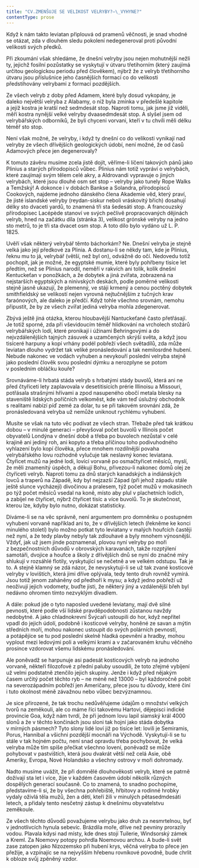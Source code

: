 ```yaml
---
title: "CV.ZMENŠUJE SE VELIKOST VELRYBY?—\_VYHYNE?"
contentType: prose
---
```


  

Když k nám takto leviatan připlouvá od pramenů věčnosti, je snad vhodné se otázat, zda v dlouhém sledu pokolení nedegeneroval proti původní velikosti svých předků.

Při zkoumání však shledáme, že dnešní velryby jsou nejen mohutnější nežli ty, jejichž fosilní pozůstatky se vyskytují v útvaru třetihorním (který zaujímá určitou geologickou periodu před člověkem), nýbrž že z velryb třetihorního útvaru jsou příslušnice jeho časnějších formací co do velikosti předstihovány velrybami z formací pozdějších.

Ze všech velryb z doby před Adamem, které byly dosud vykopány, je daleko největší velryba z Alabamy, o níž byla zmínka v předešlé kapitole a jejíž kostra je kratší než sedmdesát stop. Naproti tomu, jak jsme již viděli, měří kostra nynější velké velryby dvaasedmdesát stop. A slyšel jsem od velrybářských odborníků, že byli chyceni vorvani, kteří v tu chvíli měli délku téměř sto stop.

Není však možné, že velryby, i když ty dnešní co do velikosti vynikají nad velryby ze všech dřívějších geologických údobí, není možné, že od časů Adamových přece jen degenerovaly?

K tomuto závěru musíme zcela jistě dojít, věříme-li líčení takových pánů jako Plinius a starých přírodopisců vůbec. Plinius nám totiž vypráví o velrybách, které zaujímají svým tělem celé akry, a Aldrovandi vypravuje o jiných velrybách, které jsou dlouhé osm set stop – velryby jako tunely Rope Walks a Temžský! A dokonce i v dobách Bankse a Solandra, přírodopisců Cookových, najdeme jednoho dánského člena Akademie věd, který praví, že jisté islandské velryby (reydan-siskur neboli vráskovitý břich) dosahují délky sto dvaceti yardů, to znamená tři sta šedesáti stop. A francouzský přírodopisec Lacépѐde stanoví ve svých pečlivě propracovaných dějinách velryb, hned na začátku díla (stránka 3), velikost grónské velryby na jedno sto metrů, to je tři sta dvacet osm stop. A toto dílo bylo vydáno už L. P. 1825.

Uvěří však některý velrybář těmto báchorkám? Ne. Dnešní velryba je stejně velká jako její předkové za Plinia. A dostanu-li se někdy tam, kde je Plinius, řeknu mu to já, velrybář (větší, než byl on), odvážně do očí. Nedovedu totiž pochopit, jak je možné, že egyptské mumie, které byly pohřbeny tisíce let předtím, než se Plinius narodil, neměří v rakvích ani tolik, kolik dnešní Kentuckeťan v ponožkách, a že dobytek a jiná zvířata, zobrazená na nejstarších egyptských a ninivských deskách, podle poměrné velikosti stejně jasně ukazují, že plemenný, ve stáji krmený a cenou poctěný dobytek smithfieldský se velikostí nejen vyrovná nejtučnějším z tučných krav faraónových, ale daleko je předčí. Když tohle všechno srovnám, nemohu připustit, že by ze všech zvířat jediná velryba mohla zdegenerovat.

Zbývá ještě jiná otázka, kterou hloubavější Nantuckeťané často přetřásají. Je totiž sporné, zda při vševidoucím téměř hlídkování na vrcholech stožárů velrybářských lodí, které pronikají i úžinami Behringovými a do nejvzdálenějších tajných zásuvek a uzamčených skrýší světa, a když jsou tisíceré harpuny a kopí vrhány podél pobřeží všech světadílů, zda může leviatan dlouho vydržet tak veliké pronásledování a tak nemilosrdné hubení. Nebude nakonec ve vodách vyhuben a nevykouří poslední velryba stejně jako poslední člověk svou poslední dýmku a nerozplyne se potom v posledním obláčku kouře?

Srovnáváme-li hrbatá stáda velryb s hrbatými stády buvolů, která ani ne před čtyřiceti lety zaplavovala v desetitisících prérie Illinoisu a Missouri, potřásala strašnými hřívami a zpod nasupeného obočí metala blesky na staveniště lidských poříčních velkoměst, kde vám teď úslužný obchodník s realitami nabízí píď země za dolar, tu se při takovém srovnání zdá, že pronásledovaná velryba už nemůže uniknout rychlému vyhubení.

Musíte se však na tuto věc podívat ze všech stran. Třebaže před tak krátkou dobou – v minulé generaci – převyšoval počet buvolů v Illinois počet obyvatelů Londýna v dnešní době a třeba po buvolech nezůstal v celé krajině ani jediný roh, ani kopyto a třeba příčinou toho podivuhodného vyhlazení bylo kopí člověka, přece mnohem rozdílnější povaha velrybářského lovu rozhodně vylučuje tak neslavný konec leviatana. Čtyřicet mužů na jedné lodi, lovící vorvaně po osmačtyřicet měsíců, myslí, že měli znamenitý úspěch, a děkují Bohu, přivezou-li nakonec domů olej ze čtyřiceti velryb. Naproti tomu za dnů starých kanadských a indiánských lovců a traperů na Západě, kdy byl nejzazší Západ (při jehož západu stále ještě slunce vycházejí) divočinou a pralesem, týž počet mužů v mokasínech po týž počet měsíců vsedal na koně, místo aby plul v plachetních lodích, a zabíjel ne čtyřicet, nýbrž čtyřicet tisíc a více buvolů. To je skutečnost, kterou lze, kdyby bylo nutno, dokázat statisticky.

Díváme-li se na věc správně, není argumentem pro domněnku o postupném vyhubení vorvaně například ani to, že v dřívějších letech (řekněme ke konci minulého století) bylo možno potkat tyto leviatany v malých houfcích častěji než nyní, a že tedy plavby nebyly tak zdlouhavé a byly mnohem výnosnější. Vždyť, jak už jsem jinde poznamenal, plovou nyní velryby po moři z bezpečnostních důvodů v obrovských karavanách, takže rozptýlení samotáři, dvojice a houfce a školy z dřívějších dnů se nyní do značné míry shlukují v rozsáhlé flotily, vyskytující se nečetně a ve velkém odstupu. Tak je to. A stejně klamný se zdá názor, že nevyskytují-li se už tak zvané kosticové velryby v lovištích, která jimi dříve oplývala, tedy tento druh rovněž vymírá. Jsou totiž jenom zaháněny od předhoří k mysu; a když jedno pobřeží už neoživují jejich vodomety, buďte jisti, že některý jiný a vzdálenější břeh byl nedávno ohromen tímto nezvyklým divadlem.

A dále: pokud jde o tyto naposled uvedené leviatany, mají dvě silné pevnosti, které podle vší lidské pravděpodobnosti zůstanou navždy nedobytné. A jako chladnokrevní Švýcaři ustoupili do hor, když nepřítel vpadl do jejich údolí, podobně i kosticové velryby, honěné ze savan a mýtin středních moří, mohou nakonec ustoupit do svých polárních pevností, a potápějíce se tu pod poslední skelně hladká opevnění a hradby, mohou vyplout mezi ledovými poli a velkými krami a v začarovaném kruhu věčného prosince vzdorovat všemu lidskému pronásledování.

Ale poněvadž se harpunuje asi padesát kosticových velryb na jednoho vorvaně, někteří filozofové z přední paluby usoudili, že toto zřejmé vybíjení už velmi podstatně ztenčilo jejich skupiny. Jenže i když před nějakým časem určitý počet těchto ryb – ne méně než 13000 – byl každoročně pobit na severozápadním pobřeží jen Američany, přece jsou tu důvody, které činí i tuto okolnost méně závažnou nebo vůbec bezvýznamnou.

Je sice přirozené, že tak trochu nedůvěřujeme údajům o množství velkých tvorů na zeměkouli, ale co máme říci takovému Hartovi, dějepisci indické provincie Goa, když nám tvrdí, že při jednom lovu lapil siamský král 4000 slonů a že v těchto končinách jsou sloni tak hojní jako stáda dobytka v mírných pásmech? Tyto slony lidé loví již po tisíce let: lovili je Semiramis, Porus, Hannibal a všichni pozdější mocnáři na Východě. Vyskytují-li se tu stále v tak hojném počtu, není snad opravdu třeba pochybovat, že velká velryba může tím spíše přečkat všechno lovení, poněvadž se může pohybovat v pastvištích, která jsou dvakrát větší než celá Asie, obě Ameriky, Evropa, Nové Holandsko a všechny ostrovy v moři dohromady.

Nadto musíme uvážit, že při domnělé dlouhověkosti velryb, které se patrně dožívají sta let i více, žije v každém časovém údobí několik různých dospělých generací současně. Co to znamená, to snadno pochopíme, představíme-li si, že by všechna pohřebiště, hřbitovy a rodinné hrobky vydaly oživlá těla mužů, žen a dětí, kteří žili v minulých pětasedmdesáti letech, a přidaly tento nesčetný zástup k dnešnímu obyvatelstvu zeměkoule.

Ze všech těchto důvodů považujeme velrybu jako druh za nesmrtelnou, byť v jednotlivcích hynula sebevíc. Brázdila moře, dříve než pevniny prorazily vodou. Plavala kdysi nad místy, kde dnes stojí Tuilerie, Windsorský zámek a Kreml. Za Noemovy potopy pohrdla Noemovou archou. A bude-li svět zase zatopen jako Nizozemsko při hubení krys, věčná velryba to přece jen přežije, a vzpínajíc se na nejvyšším hřebenu rovníkové povodně, bude chrlit k obloze svůj zpěněný vzdor.
